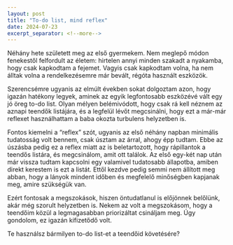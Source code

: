 ```yaml
---
layout: post
title: "To-do list, mind reflex"
date: 2024-07-23
excerpt_separator: <!--more-->
---
```


Néhány hete született meg az első gyermekem. Nem meglepő módon fenekestől felfordult az életem: hirtelen annyi minden szakadt a nyakamba, hogy csak kapkodtam a fejemet. Vagyis csak kapkodtam volna, ha nem álltak volna a rendelkezésemre már bevált, régóta használt eszközök.<!--more-->

Szerencsémre ugyanis az elmúlt években sokat dolgoztam azon, hogy igazán hatékony legyek, aminek az egyik legfontosabb eszközévé vált egy jó öreg to-do list. Olyan mélyen belémivódott, hogy csak rá kell néznem az aznapi teendők listájára, és a legfelül lévőt megcsinálni, hogy ezt a már-már reflexet használhattam a baba okozta turbulens helyzetben is.

Fontos kiemelni a “reflex” szót, ugyanis az első néhány napban minimális tudatosság volt bennem, csak úsztam az árral, ahogy épp tudtam. Ebbe az úszásba pedig ez a reflex miatt az is beletartozott, hogy rápillantok a teendős listára, és megcsinálom, amit ott találok. Az első egy-két nap után már vissza tudtam kapcsolni egy valamivel tudatosabb állapotba, amiben direkt kerestem is ezt a listát. Ettől kezdve pedig semmi nem állított meg abban, hogy a lányok mindent időben és megfelelő minőségben kapjanak meg, amire szükségük van.

Ezért fontosak a megszokások, hiszen öntudatlanul is előjönnek belőlünk, akár még szorult helyzetben is. Nekem az volt a megszokásom, hogy a teendőim közül a legmagasabban priorizáltat csináljam meg. Úgy gondolom, ez igazán kifizetődő volt.

Te használsz bármilyen to-do list-et a teendőid követésére?
